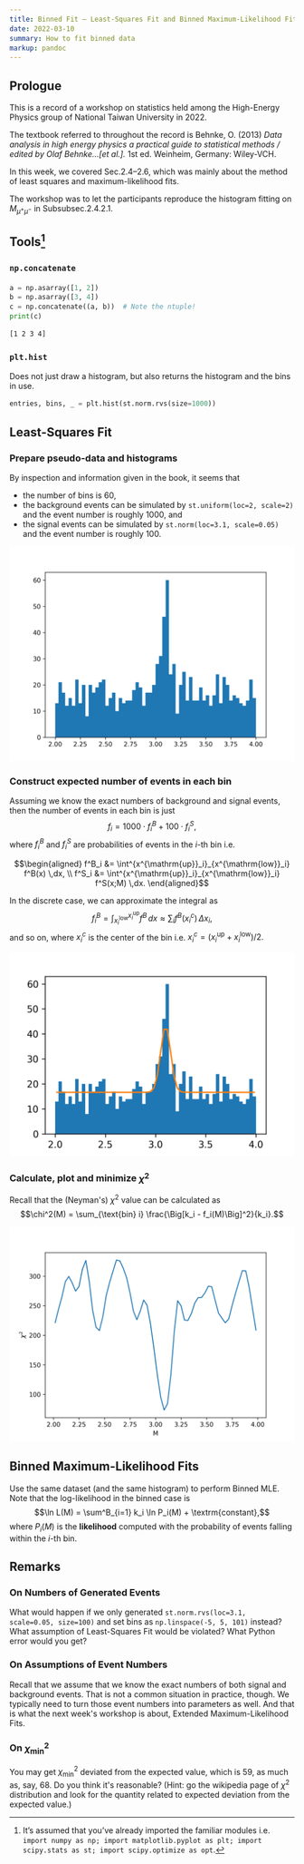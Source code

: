 ```yaml
---
title: Binned Fit — Least-Squares Fit and Binned Maximum-Likelihood Fit
date: 2022-03-10
summary: How to fit binned data
markup: pandoc
---
```


## Prologue

This is a record of a workshop on statistics
held among the High-Energy Physics group of National Taiwan University in 2022.

The textbook referred to throughout the record is 
Behnke, O. (2013) *Data analysis in high energy physics a practical guide to statistical methods / edited by Olaf Behnke...[et al.].* 1st ed. Weinheim, Germany: Wiley-VCH.

In this week, we covered Sec.2.4–2.6, which was mainly about the method of least squares and maximum-likelihood fits.

The workshop was to let the participants reproduce the histogram fitting on $M_{\mu^+\mu^-}$ in Subsubsec.2.4.2.1.

## Tools[^imports]

[^imports]: It’s assumed that you’ve already imported the familiar modules i.e. `import numpy as np; import matplotlib.pyplot as plt; import scipy.stats as st; import scipy.optimize as opt`.

### `np.concatenate`

```python
a = np.asarray([1, 2])
b = np.asarray([3, 4])
c = np.concatenate((a, b))  # Note the ntuple!
print(c)
```

```plaintext
[1 2 3 4]
```

### `plt.hist`

Does not just draw a histogram, but also returns the histogram and the bins in use.

```python
entries, bins, _ = plt.hist(st.norm.rvs(size=1000))
```

## Least-Squares Fit

### Prepare pseudo-data and histograms

By inspection and information given in the book, it seems that

* the number of bins is 60,
* the background events can be simulated by `st.uniform(loc=2, scale=2)` and the event number is roughly 1000, and
* the signal events can be simulated by `st.norm(loc=3.1, scale=0.05)` and the event number is roughly 100.

![The dataset should look like this.](./data.png)

<!--
```python
data = np.concatenate((st.uniform(loc=2, scale=2).rvs(size=1000), st.norm(loc=3.1, scale=0.05).rvs(size=100)))
ks, bins, _ = plt.hist(data, bins=np.linspace(2, 4, 61))
```
-->

### Construct expected number of events in each bin

Assuming we know the exact numbers of background and signal events, then the number of events in each bin is just $$f_i = 1000 \cdot f^B_i + 100 \cdot f^S_i,$$ where $f^B_i$ and $f^S_i$ are probabilities of events in the $i$\-th bin i.e. 

$$\begin{aligned}
f^B_i &= \int^{x^{\mathrm{up}}_i}_{x^{\mathrm{low}}_i} f^B(x) \,dx, \\
f^S_i &= \int^{x^{\mathrm{up}}_i}_{x^{\mathrm{low}}_i} f^S(x;M) \,dx.
\end{aligned}$$

In the discrete case, we can approximate the integral as $$f^B_i = \int^{x^{\mathrm{up}}_i}_{x^{\mathrm{low}}_i} f^B \,dx \approx \sum_i f^B(x^c_i) \,\Delta x_i,$$ and so on, where $x^c_i$ is the center of the bin i.e. $x^c_i = (x^{\mathrm{up}}_i+x^{\mathrm{low}}_i)/2.$

![The expected number of events, when drawn on the previous plot, should look like this. Here $M = 3.1$.](./data_with_pdf.png)

<!--
```python
xc = (bins[1:] + bins[:-1]) / 2
dx = bins[1:] - bins[:-1]
def fs(M): return 1000 * st.uniform(loc=2, scale=2).pdf(xc) * dx + 100 * st.norm(loc=M, scale=0.05).pdf(xc) * dx
plt.plot(xc, fs(M=3.1))
```
-->

### Calculate, plot and minimize $\chi^2$

Recall that the (Neyman's) $\chi^2$ value can be calculated as $$\chi^2(M) = \sum_{\text{bin} i} \frac{\Big[k_i - f_i(M)\Big]^2}{k_i}.$$ 

<!--
```python
def chi2(M): return np.sum((ks - fs(M))**2 / ks)
```

```python
vec_chi2 = np.vectorize(chi2)
plt.plot(xc, vec_chi2(xc))
```

```python
opt.minimize(chi2, x0=3.1)
```
-->

![Your $\chi^2$ values should look like this.](./chi2.png)

## Binned Maximum-Likelihood Fits

Use the same dataset (and the same histogram) to perform Binned MLE. Note that the log-likelihood in the binned case is $$\ln L(M) = \sum^B_{i=1} k_i \ln P_i(M) + \textrm{constant},$$ where $P_i(M)$ is the **likelihood** computed with the probability of events falling within the $i$\-th bin.

<!--
```python
def n2ll(theta): return -2. * np.sum(ks * np.log(10/11 * st.uniform(loc=2, scale=2).pdf(xc) * dx + 1/10 * st.norm(loc=theta, scale=0.05).pdf(xc) * dx))
opt.minimize(n2ll, x0=3.1)
```
-->

## Remarks

### On Numbers of Generated Events

What would happen if we only generated `st.norm.rvs(loc=3.1, scale=0.05, size=100)` and set bins as `np.linspace(-5, 5, 101)` instead? What assumption of Least-Squares Fit would be violated? What Python error would you get?

### On Assumptions of Event Numbers

Recall that we assume that we know the exact numbers of both signal and background events. That is not a common situation in practice, though. We typically need to turn those event numbers into parameters as well. And that is what the next week's workshop is about, Extended Maximum-Likelihood Fits.

### On $\chi^2_\textrm{min}$

You may get $\chi^2_\textrm{min}$ deviated from the expected value, which is 59, as much as, say, 68. Do you think it's reasonable? (Hint: go the wikipedia page of $\chi^2$ distribution and look for the quantity related to expected deviation from the expected value.)
